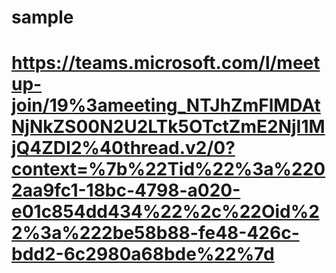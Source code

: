 # sample
# https://teams.microsoft.com/l/meetup-join/19%3ameeting_NTJhZmFlMDAtNjNkZS00N2U2LTk5OTctZmE2NjI1MjQ4ZDI2%40thread.v2/0?context=%7b%22Tid%22%3a%2202aa9fc1-18bc-4798-a020-e01c854dd434%22%2c%22Oid%22%3a%222be58b88-fe48-426c-bdd2-6c2980a68bde%22%7d
